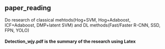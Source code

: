 ## paper_reading
Do research of classical mehtods(Hog+SVM, Hog+Adaboost, ICF+Adaboost, DMP+latent SVM) and DL methods(Fast/Faster R-CNN, SSD, FPN, YOLO)

#### Detection_wjy.pdf is the summary of the research using Latex
